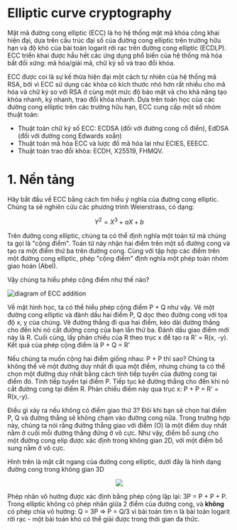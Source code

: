 
# Elliptic curve cryptography

Mật mã đường cong elliptic (ECC) là họ hệ thống mật mã khóa công khai hiện đại, dựa trên cấu trúc đại số của đường cong elliptic trên trường hữu hạn và độ khó của bài toán logarit rời rạc trên đường cong elliptic (ECDLP).
ECC triển khai được hầu hết các ứng dụng phổ biến của hệ thống mã hóa bất đối xứng: mã hóa/giải mã, chữ ký số và trao đổi khóa.

ECC được coi là sự kế thừa hiện đại một cách tự nhiên của hệ thống mã RSA, bởi vì ECC sử dụng các khóa có kích thước nhỏ hơn rất nhiều cho mã hóa và chữ ký so với RSA ở cùng một mức độ bảo mật và cho khả năng tạo khóa nhanh, ký nhanh, trao đổi khóa nhanh.
Dựa trên toán học của các đường cong elliptic trên các trường hữu hạn, ECC cung cấp một số nhóm thuật toán: 
- Thuật toán chữ ký số ECC: ECDSA (đối với đường cong cổ điển), EdDSA (đối với đường cong Edwards xoắn)
- Thuật toán mã hóa ECC và lược đồ mã hóa lai như ECIES, EEECC.
- Thuật toán trao đổi khóa: ECDH, X25519, FHMQV.

# 1. Nền tảng
Hãy bắt đầu về ECC bằng cách tìm hiểu ý nghĩa của đường cong elliptic. Chúng ta sẽ nghiên cứu các phương trình Weierstrass, có dạng:

$$
Y^{2} = X^{3} + aX + b 
$$

Trên đường cong elliptic, chúng ta có thể định nghĩa một toán tử mà chúng ta gọi là "cộng điểm". Toán tử này nhận hai điểm trên một số đường cong và tạo ra một điểm thứ ba trên đường cong. Cùng với tập hợp các điểm trên một đường cong elliptic, phép "cộng điểm" định nghĩa một phép toán nhóm giao hoán (Abel).

Vậy chúng ta hiểu phép cộng điểm như thế nào?

![diagram of ECC addition](https://cryptohack.org/static/img/ECClines.svg)

Về mặt hình học, ta có thể hiểu phép cộng điểm P + Q như vậy. Vẽ một đường cong elliptic và đánh dấu hai điểm P, Q dọc theo đường cong với tọa độ x, y của chúng. Vẽ đường thẳng đi qua hai điểm, kéo dài đường thẳng cho đến khi nó cắt đường cong của bạn lần thứ ba. Đánh dấu giao điểm mới này là R. Cuối cùng, lấy phản chiếu của R theo trục x để tạo ra R' = R(x, -y). Kết quả của phép cộng điểm là P + Q = R'

Nếu chúng ta muốn cộng hai điểm giống nhau: P + P thì sao? Chúng ta không thể vẽ một đường duy nhất đi qua một điểm, nhưng chúng ta có thể chọn một đường duy nhất bằng cách tính tiếp tuyến của đường cong tại điểm đó. Tính tiếp tuyến tại điểm P. Tiếp tục kẻ đường thẳng cho đến khi nó cắt đường cong tại điểm R. Phản chiếu điểm này qua trục x: 
P + P = R' = R(x,-y).

Điều gì xảy ra nếu không có điểm giao thứ 3? Đôi khi bạn sẽ chọn hai điểm P, Q và đường thẳng sẽ không chạm vào đường cong nữa. Trong trường hợp này, chúng ta nói rằng đường thẳng giao với điểm (O) là một điểm duy nhất nằm ở cuối mỗi đường thẳng đứng ở vô cực. Như vậy, điểm bổ sung cho một đường cong elip được xác định trong không gian 2D, với một điểm bổ sung nằm ở vô cực.

Hình trên là mặt cắt ngang của đường cong elliptic, dưới đây là hình dạng đường cong trong không gian 3D

<p align="center">
  <img src="https://www.allaboutcircuits.com/uploads/articles/Curve_Cryptography_fig01.gif">
</p>

Phép nhân vô hướng được xác định bằng phép cộng lặp lại: 3P = P + P + P.
Trong elliptic không có phép nhân giữa 2 điểm của đường cong, và **không** có phép chia vô hướng:
Q = 3P => P = Q/3
vì bài toán tìm n là bài toán logarit rời rạc - một bài toán khó có thể giải được trong thời gian đa thức.

